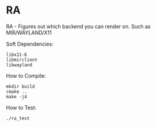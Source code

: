 RA
==

RA - Figures out which backend you can render on. Such as MIR/WAYLAND/X11

Soft Dependencies:

    libx11-6
    libmirclient
    libwayland

How to Compile:

    mkdir build
    cmake ..
    make -j4

How to Test:

    ./ra_test
